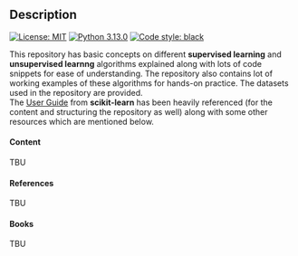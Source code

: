## Description


[![License: MIT](https://img.shields.io/badge/License-MIT-yellow.svg)](https://github.com/baksho/ml-handson/blob/main/LICENSE)
[![Python 3.13.0](https://img.shields.io/badge/python-2.7+-blue.svg)](https://www.python.org/downloads/release/python-3130/)
[![Code style: black](https://img.shields.io/badge/code%20style-black-000000.svg)](https://github.com/psf/black)

This repository has basic concepts on different **supervised learning** and **unsupervised learnng** algorithms explained along with lots of code snippets for ease of understanding. The repository also contains lot of working examples of these algorithms for hands-on practice. The datasets used in the repository are provided.
<br>The [User Guide](https://scikit-learn.org/stable/user_guide.html) from **scikit-learn** has been heavily referenced (for the content and structuring the repository as well) along with some other resources which are mentioned below.

#### Content
TBU

#### References
TBU

#### Books
TBU

